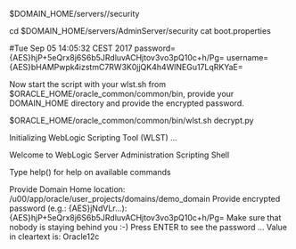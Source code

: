 $DOMAIN_HOME/servers/<AdminServerName>/security

cd $DOMAIN_HOME/servers/AdminServer/security
cat boot.properties
 
#Tue Sep 05 14:05:32 CEST 2017
password={AES}hjP+5eQrx8j6S6b5JRdluvACHjtov3vo3pQ10c+h/Pg\=
username={AES}bHAMPwpk4izstmC7RW3K0jjQK4h4WlNEGu17LqRKYaE\=

Now start the script with your wlst.sh from $ORACLE_HOME/oracle_common/common/bin, provide your DOMAIN_HOME directory and provide the encrypted password.


$ORACLE_HOME/oracle_common/common/bin/wlst.sh decrypt.py
 
Initializing WebLogic Scripting Tool (WLST) ...
 
Welcome to WebLogic Server Administration Scripting Shell
 
Type help() for help on available commands
 
Provide Domain Home location: /u00/app/oracle/user_projects/domains/demo_domain
Provide encrypted password (e.g.: {AES}jNdVLr...): {AES}hjP+5eQrx8j6S6b5JRdluvACHjtov3vo3pQ10c+h/Pg\=
Make sure that nobody is staying behind you :-) Press ENTER to see the password ...
Value in cleartext is: Oracle12c
